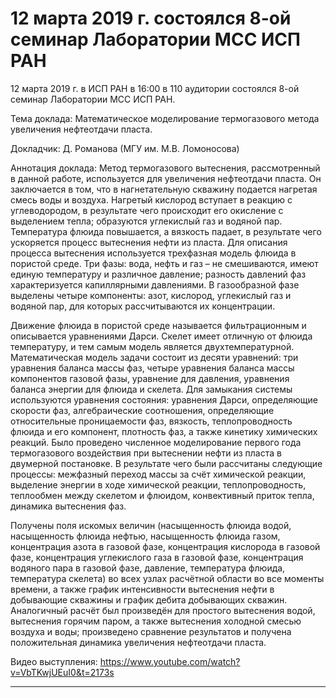 12 марта 2019 г. состоялся 8-ой семинар Лаборатории МСС ИСП РАН
=================
12 марта 2019 г. в ИСП РАН в 16:00 в 110 аудитории состоялся 8-ой семинар Лаборатории МСС ИСП РАН.

Тема доклада:
Математическое моделирование термогазового метода увеличения нефтеотдачи пласта.

Докладчик:
Д. Романова (МГУ им. М.В. Ломоносова)

Аннотация доклада:
Метод термогазового вытеснения, рассмотренный в данной работе, используется для увеличения нефтеотдачи пласта. Он заключается в том, что в нагнетательную скважину подается нагретая смесь воды и воздуха. Нагретый кислород вступает в реакцию с углеводородом, в результате чего происходит его окисление с выделением тепла; образуются углекислый газ и водяной пар. Температура флюида повышается, а вязкость падает, в результате чего ускоряется процесс вытеснения нефти из пласта. Для описания процесса вытеснения используется трехфазная модель флюида в пористой среде. Три фазы: вода, нефть и газ – не смешиваются, имеют единую температуру и различное давление; разность давлений фаз характеризуется капиллярными давлениями. В газообразной фазе выделены четыре компоненты: азот, кислород, углекислый газ и водяной пар, для которых рассчитываются их концентрации.

Движение флюида в пористой среде называется фильтрационным и описывается уравнениями Дарси. Скелет имеет отличную от флюида температуру, и тем самым модель является двухтемпературной. Математическая модель задачи состоит из десяти уравнений: три уравнения баланса массы
фаз, четыре уравнения баланса массы компонентов газовой фазы, уравнение для давления, уравнения баланса энергии для флюида и скелета. Для замыкания системы используются уравнения состояния: уравнения Дарси, определяющие скорости фаз, алгебраические соотношения, определяющие относительные проницаемости фаз, вязкость, теплопроводность флюида и его компонент, плотность фаз, а также кинетику химических реакций. Было проведено численное моделирование первого года термогазового воздействия при вытеснении нефти из пласта в двумерной постановке. В результате чего были рассчитаны следующие процессы: межфазный переход массы за счёт химической реакции, выделение энергии в ходе химической реакции, теплопроводность, теплообмен между скелетом и флюидом, конвективный приток тепла, динамика вытеснения фаз.

Получены поля искомых величин (насыщенность флюида водой, насыщенность флюида нефтью, насыщенность флюида газом, концентрация азота в газовой фазе, концентрация кислорода в газовой фазе, концентрация углекислого газа в газовой фазе, концентрация водяного пара в газовой фазе, давление, температура флюида, температура скелета) во всех узлах расчётной области во все моменты времени, а также график интенсивности вытеснения нефти в добывающие скважины и график дебита добывающих скважин. Аналогичный расчёт был произведён для простого вытеснения водой, вытеснения горячим паром, а также вытеснения холодной смесью воздуха и воды; произведено сравнение результатов и получена положительная динамика увеличения нефтеотдачи пласта.

Видео выступления:
https://www.youtube.com/watch?v=VbTKwjUEuI0&t=2173s
______________________________________________________________________________________________________________________




